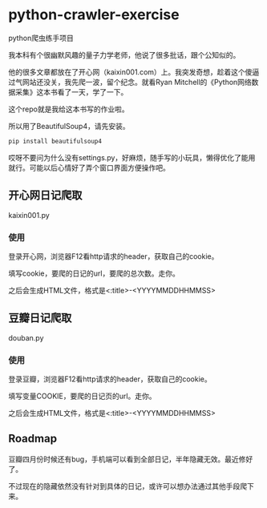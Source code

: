# python-crawler-exercise
 python爬虫练手项目

我本科有个很幽默风趣的量子力学老师，他说了很多批话，跟个公知似的。

他的很多文章都放在了开心网（kaixin001.com）上。我突发奇想，趁着这个傻逼过气网站还没关，我先爬一波，留个纪念。就看Ryan Mitchell的《Python网络数据采集》这本书看了一天，学了一下。

这个repo就是我给这本书写的作业啦。

所以用了BeautifulSoup4，请先安装。

```powershell
pip install beautifulsoup4
```

哎呀不要问为什么没有settings.py，好麻烦，随手写的小玩具，懒得优化了能用就行。可能以后心情好了弄个窗口界面方便操作吧。

## 开心网日记爬取

kaixin001.py

### 使用

登录开心网，浏览器F12看http请求的header，获取自己的cookie。

填写cookie，要爬的日记的url，要爬的总次数。走你。

之后会生成HTML文件，格式是<:title>-\<YYYYMMDDHHMMSS\>

## 豆瓣日记爬取

douban.py

### 使用

登录豆瓣，浏览器F12看http请求的header，获取自己的cookie。

填写变量COOKIE，要爬的日记页的url。走你。

之后会生成HTML文件，格式是<:title>-\<YYYYMMDDHHMMSS\>

## Roadmap

豆瓣四月份时候还有bug，手机端可以看到全部日记，半年隐藏无效。最近修好了。

不过现在的隐藏依然没有针对到具体的日记，或许可以想办法通过其他手段爬下来。
